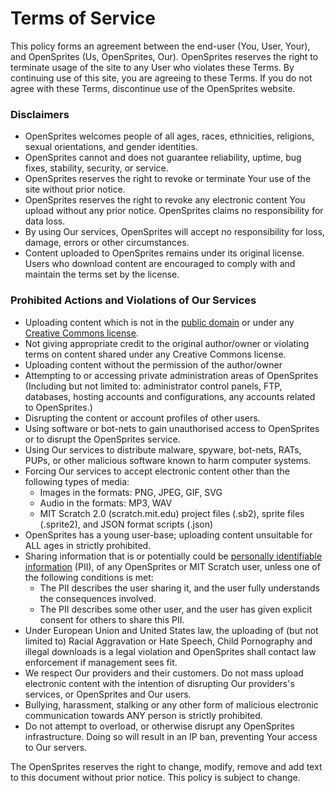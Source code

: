 # Terms of Service
This policy forms an agreement between the end-user (You, User, Your), and OpenSprites (Us, OpenSprites, Our). OpenSprites reserves the right to terminate usage of the site to any User who violates these Terms. By continuing use of this site, you are agreeing to these Terms. If you do not agree with these Terms, discontinue use of the OpenSprites website.

### Disclaimers ###
 - OpenSprites welcomes people of all ages, races, ethnicities, religions, sexual orientations, and gender identities.
 - OpenSprites cannot and does not guarantee reliability, uptime, bug fixes, stability, security, or service.
 - OpenSprites reserves the right to revoke or terminate Your use of the site without prior notice.
 - OpenSprites reserves the right to revoke any electronic content You upload without any prior notice. OpenSprites claims no responsibility for data loss.
 - By using Our services, OpenSprites will accept no responsibility for loss, damage, errors or other circumstances.
 - Content uploaded to OpenSprites remains under its original license. Users who download content are encouraged to comply with and maintain the terms set by the license.

### Prohibited Actions and Violations of Our Services ###
 - Uploading content which is not in the [public domain](https://en.wikipedia.org/wiki/Public_domain) or under any [Creative Commons license](https://creativecommons.org/share-your-work/licensing-types-examples/).
 - Not giving appropriate credit to the original author/owner or violating terms on content shared under any Creative Commons license.
 - Uploading content without the permission of the author/owner
 - Attempting to or accessing private administration areas of OpenSprites (Including but not limited to: administrator control panels, FTP, databases, hosting accounts and configurations, any accounts related to OpenSprites.)
 - Disrupting the content or account profiles of other users.
 - Using software or bot-nets to gain unauthorised access to OpenSprites or to disrupt the OpenSprites service.
 - Using Our services to distribute malware, spyware, bot-nets, RATs, PUPs, or other malicious software known to harm computer systems.
 - Forcing Our services to accept electronic content other than the following types of media:
   - Images in the formats: PNG, JPEG, GIF, SVG
   - Audio in the formats: MP3, WAV
   - MIT Scratch 2.0 (scratch.mit.edu) project files (.sb2), sprite files (.sprite2), and JSON format scripts (.json)
 - OpenSprites has a young user-base; uploading content unsuitable for ALL ages in strictly prohibited.
 - Sharing information that is or potentially could be [personally identifiable information](http://en.wikipedia.org/wiki/Personally_identifiable_information) (PII), of any OpenSprites or MIT Scratch user, unless one of the following conditions is met:
   - The PII describes the user sharing it, and the user fully understands the consequences involved.
   - The PII describes some other user, and the user has given explicit consent for others to share this PII.
 - Under European Union and United States law, the uploading of (but not limited to) Racial Aggravation or Hate Speech, Child Pornography and illegal downloads is a legal violation and OpenSprites shall contact law enforcement if management sees fit.
 - We respect Our providers and their customers. Do not mass upload electronic content with the intention of disrupting Our providers's services, or OpenSprites and Our users.
 - Bullying, harassment, stalking or any other form of malicious electronic communication towards ANY person is strictly prohibited. 
 - Do not attempt to overload, or otherwise disrupt any OpenSprites infrastructure. Doing so will result in an IP ban, preventing Your access to Our servers.

The OpenSprites  reserves the right to change, modify, remove and add text to this document without prior notice. This policy is subject to change.
